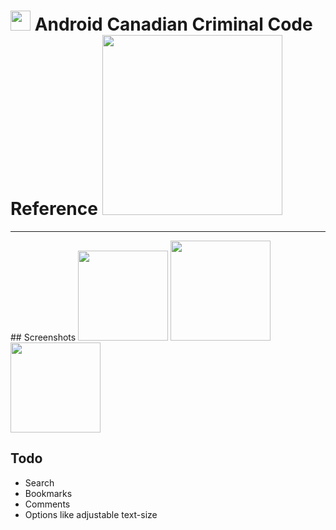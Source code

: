 # <img src="https://github.com/simplegr33n/android-reference-criminal-code/blob/master/screenshots/logos/logo2.png" width="32"> Android Canadian Criminal Code Reference [<img src="https://play.google.com/intl/en_us/badges/images/generic/en_badge_web_generic.png" width="288">](https://play.google.com/store/apps/details?id=ca.ggolda.reference_criminal_code)

<hr>
## Screenshots

<img src="https://github.com/simplegr33n/android-reference-criminal-code/blob/master/screenshots/phone0005.jpg" width="144">
<img src="https://github.com/simplegr33n/android-reference-criminal-code/blob/master/screenshots/tablet0004.jpg" width="160">
<img src="https://github.com/simplegr33n/android-reference-criminal-code/blob/master/screenshots/tablet0003.jpg" width="144">

## Todo
* Search
* Bookmarks
* Comments
* Options like adjustable text-size







